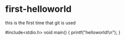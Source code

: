 # first-helloworld
this is the first time that git is used


#include<stdio.h>
void main()
{
  printf("helloworld!\n");
}
